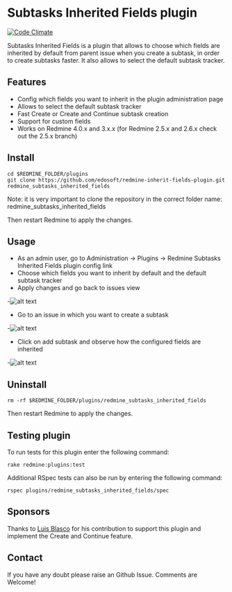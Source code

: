 # Subtasks Inherited Fields plugin
[![Code Climate](https://codeclimate.com/github/edosoft/redmine-inherit-fields-plugin.png)](https://codeclimate.com/github/edosoft/redmine-inherit-fields-plugin)

Subtasks Inherited Fields is a plugin that allows to choose which fields are inherited by default from parent issue when you create a subtask, in order to create subtasks faster. It also allows to select the default subtask tracker.

## Features

* Config which fields you want to inherit in the plugin administration page
* Allows to select the default subtask tracker
* Fast Create or Create and Continue subtask creation
* Support for custom fields
* Works on Redmine 4.0.x and 3.x.x (for Redmine 2.5.x and 2.6.x check out the 2.5.x branch)

## Install

```
cd $REDMINE_FOLDER/plugins
git clone https://github.com/edosoft/redmine-inherit-fields-plugin.git redmine_subtasks_inherited_fields
```
Note: it is very important to clone the repository in the correct folder name: redmine\_subtasks\_inherited\_fields

Then restart Redmine to apply the changes.
 
## Usage 

* As an admin user, go to Administration -> Plugins -> Redmine Subtasks Inherited Fields plugin config link
* Choose which fields you want to inherit by default and the default subtask tracker
* Apply changes and go back to issues view

-![alt text](http://i.imgur.com/72vkngQ.png)

* Go to an issue in which you want to create a subtask

-![alt text](http://i.imgur.com/6KPIyNq.png)

* Click on add subtask and observe how the configured fields are inherited

-![alt text](http://i.imgur.com/UwdP78K.png)

## Uninstall

```
rm -rf $REDMINE_FOLDER/plugins/redmine_subtasks_inherited_fields 
```
Then restart Redmine to apply the changes.

## Testing plugin

To run tests for this plugin enter the following command:

```
rake redmine:plugins:test 
```

Additional RSpec tests can also be run by entering the following command:

```
rspec plugins/redmine_subtasks_inherited_fields/spec
```

## Sponsors

Thanks to [Luis Blasco](http://www.luisblasco.com) for his contribution to support this plugin and implement the Create and Continue feature.

## Contact

If you have any doubt please raise an Github Issue. Comments are Welcome!
